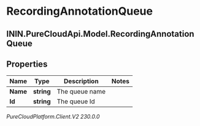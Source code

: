 # RecordingAnnotationQueue

## ININ.PureCloudApi.Model.RecordingAnnotationQueue

## Properties

|Name | Type | Description | Notes|
|------------ | ------------- | ------------- | -------------|
| **Name** | **string** | The queue name | |
| **Id** | **string** | The queue Id | |



_PureCloudPlatform.Client.V2 230.0.0_
